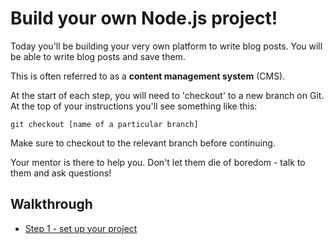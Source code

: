 # Build your own Node.js project!


Today you'll be building your very own platform to write blog posts. You will be able to write blog posts and save them.

This is often referred to as a **content management system** (CMS).

At the start of each step, you will need to 'checkout' to a new branch on Git.  
At the top of your instructions you'll see something like this:

```
git checkout [name of a particular branch]
```

Make sure to checkout to the relevant branch before continuing.


Your mentor is there to help you.  Don't let them die of boredom - talk to them and ask questions!


## Walkthrough
* [Step 1 - set up your project](step1.md)
